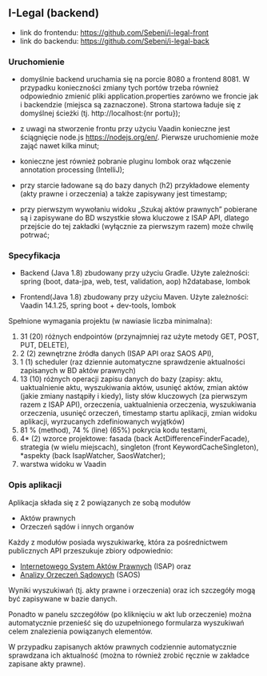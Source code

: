 ## I-Legal (backend)
- link do frontendu: https://github.com/Sebeni/i-legal-front
- link do backendu: https://github.com/Sebeni/i-legal-back

### Uruchomienie
- domyślnie backend uruchamia się na porcie 8080 a frontend 8081. W przypadku konieczności zmiany tych portów trzeba 
również odpowiednio zmienić pliki application.properties zarówno we froncie jak i backendzie (miejsca są zaznaczone). 
Strona startowa ładuje się z domyślnej ścieżki (tj. http://localhost:{nr portu});

- z uwagi na stworzenie frontu przy użyciu Vaadin konieczne jest ściągnięcie node.js https://nodejs.org/en/. 
Pierwsze uruchomienie może zająć nawet kilka minut;

- konieczne jest również pobranie pluginu lombok oraz włączenie annotation processing (IntelliJ);

- przy starcie ładowane są do bazy danych (h2) przykładowe elementy (akty prawne i orzeczenia) a także zapisywany 
jest timestamp;

- przy pierwszym wywołaniu widoku „Szukaj aktów prawnych” pobierane są i zapisywane do BD wszystkie 
słowa kluczowe z ISAP API, dlatego przejście do tej zakładki (wyłącznie za pierwszym razem) 
może chwilę potrwać;

### Specyfikacja
- Backend (Java 1.8) zbudowany przy użyciu Gradle. Użyte zależności:
spring (boot,
data-jpa,
web,
test,
validation,
aop)
h2database,
lombok

- Frontend(Java 1.8) zbudowany przy użyciu Maven. Użyte zależności:
Vaadin 14.1.25, spring boot + dev-tools, lombok


Spełnione wymagania projektu (w nawiasie liczba minimalna):
1. 31 (20) różnych endpointów (przynajmniej raz użyte metody GET, POST, PUT, DELETE),
2. 2 (2) zewnętrzne źródła danych (ISAP API oraz SAOS API),
3. 1 (1) scheduler (raz dziennie automatyczne sprawdzenie aktualności zapisanych w BD aktów prawnych)
4. 13 (10) różnych operacji zapisu danych do bazy  (zapisy: aktu, uaktualnienie aktu, wyszukiwania 
aktów, usunięć aktów, zmian aktów (jakie zmiany nastąpiły i kiedy), listy słów kluczowych (za pierwszym 
razem z ISAP API), orzeczenia, uaktualnienia orzeczenia, wyszukiwania orzeczenia, usunięć orzeczeń, timestamp startu aplikacji, zmian widoku aplikacji, wyrzucanych zdefiniowanych wyjątków)
5. 81 % (method), 74 % (line) (65%) pokrycia kodu testami,
6. 4* (2) wzorce projektowe: fasada (back ActDifferenceFinderFacade), strategia (w wielu miejscach), singleton (front KeywordCacheSingleton), *aspekty (back IsapWatcher, SaosWatcher);
7. warstwa widoku w Vaadin

### Opis aplikacji 
Aplikacja składa się z 2 powiązanych ze sobą modułów

- Aktów prawnych
- Orzeczeń sądów i innych organów

Każdy z modułów posiada wyszukiwarkę, która za pośrednictwem publicznych API przeszukuje zbiory odpowiednio:
- [Internetowego System Aktów Prawnych](http://isap.sejm.gov.pl/api/isap/) (ISAP) oraz
- [Analizy Orzeczeń Sądowych](https://www.saos.org.pl/help/index.php/dokumentacja-api) (SAOS)

Wyniki wyszukiwań (tj. akty prawne i orzeczenia) oraz ich szczegóły mogą być zapisywane w bazie danych. 

Ponadto w panelu szczegółów (po kliknięciu w akt lub orzeczenie) można automatycznie 
przenieść się do uzupełnionego formularza wyszukiwań celem znalezienia powiązanych elementów.

W przypadku zapisanych aktów prawnych codziennie automatycznie sprawdzana ich aktualność (można to również zrobić ręcznie w zakładce zapisane akty prawne).



